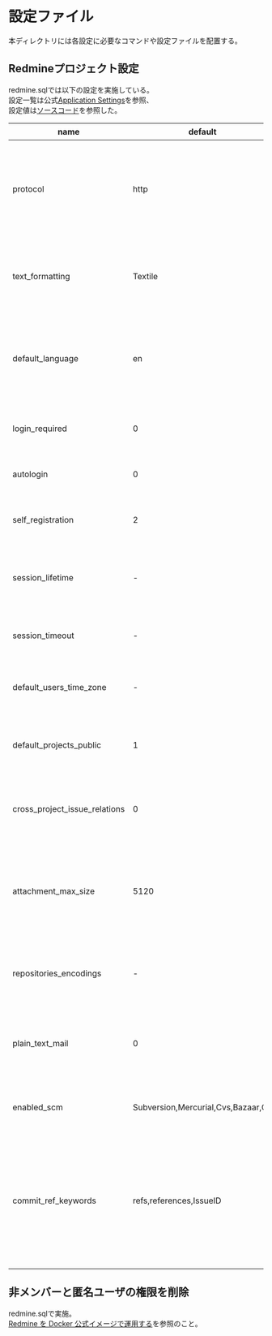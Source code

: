 # 設定ファイル
本ディレクトリには各設定に必要なコマンドや設定ファイルを配置する。

## Redmineプロジェクト設定
redmine.sqlでは以下の設定を実施している。  
設定一覧は公式[Application Settings](http://www.redmine.org/projects/redmine/wiki/RedmineSettings)を参照、  
設定値は[ソースコード](https://svn.redmine.org/redmine/)を参照した。  

|name                   |default    |value    |意味    |
|---|---|---|---|
|protocol               |http   |https   |メール通知にてメール内に記載されるRedmine URLのプロトコルを'https'にする。|
|text_formatting        |Textile|Textile |Redmine上で利用するテキストフォーマットを'Textile'にする。|
|default_language       |en     |ja      |クライアントブラウザの言語が不明な場合やメール通知に使用する言語を日本語にする。|
|login_required         |0      |1       |各ページを閲覧するためにログインを必須とする。|
|autologin              |0      |1       |自動ログインを許可しない。|
|self_registration      |2      |2       |ユーザ登録後の有効化に管理者の許可が必要とする。|
|session_lifetime       |-      |28800   |セッション生存時間を8時間とする。（たぶん秒指定）|
|session_timeout        |-      |168     |セッションタイムアウトまでの時間を1週間とする。|
|default_users_time_zone|-      |Tokyo   |ユーザのデフォルトタイムゾーンを東京とする。|
|default_projects_public|1      |0       |プロジェクト作成時にそのプロジェクトを非公開とする。|
|cross_project_issue_relations|0|0       |チケットの親子関係は同じプロジェクト内でしか築けない。|
|attachment_max_size    |5120   |51200   |アップロード可能なファイルサイズ上限を50MBとする。（経験上デフォルト値だと足りない。）|
|repositories_encodings |-      |utf-8,cp932,euc-jp|レポジトリ内ファイルを日本語用エンコーディングで解釈する。|
|plain_text_mail        |0      |1       |メール通知のメールにHTMLメールを使用しない（プレーンテキスト）。|
|enabled_scm            |Subversion,Mercurial,Cvs,Bazaar,Git|Subversion,Git|連携バージョン管理システムをSVNとGitとする。|
|commit_ref_keywords    |refs,references,IssueID|refs,references,IssueID,\*|enabled_scmで指定したシステムのコミットメッセージに本項目に含むキーワードがあった場合に、対象チケットにリンクを表示する。|

## 非メンバーと匿名ユーザの権限を削除
redmine.sqlで実施。  
[Redmine を Docker 公式イメージで運用する](https://qiita.com/bezeklik/items/b5c39136a8db23e2e81c)を参照のこと。  
